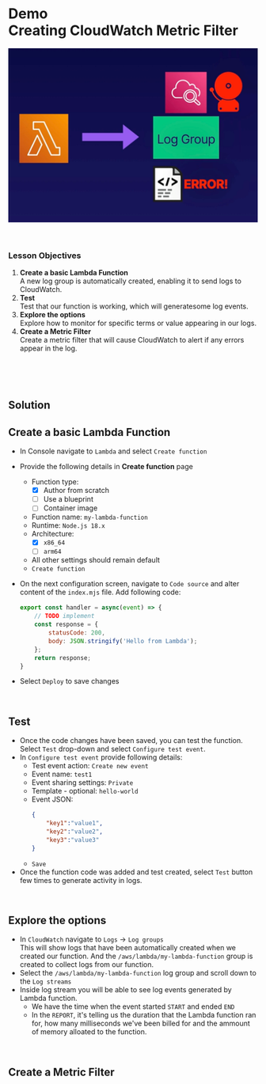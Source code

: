 # Demo<br>Creating CloudWatch Metric Filter

![](../img/demo/3.3.CloudWatch-MetricFilters.png)

<br>

### Lesson Objectives
1. **Create a basic Lambda Function**<br>A new log group is automatically created, enabling it to send logs to CloudWatch.
2. **Test**<br>Test that our function is working, which will generatesome log events.
3. **Explore the options**<br>Explore how to monitor for specific terms or value appearing in our logs.
4. **Create a Metric Filter**<br>Create a metric filter that will cause CloudWatch to alert if any errors appear in the log.


<br><br><br>

<h2>Solution</h2>

## Create a basic Lambda Function
- In Console navigate to `Lambda` and select `Create function`
- Provide the following details in **Create function** page
  - Function type:
    - [x] Author from scratch
    - [ ] Use a blueprint
    - [ ] Container image
  - Function name: `my-lambda-function`
  - Runtime: `Node.js 18.x`
  - Architecture: 
    - [x] `x86_64`
    - [ ] `arm64`
  - All other settings should remain default
  - `Create function`
- On the next configuration screen, navigate to `Code source` and alter content of the `index.mjs` file. Add following code:
  
    ```js
    export const handler = async(event) => {
        // TODO implement
        const response = {
            statusCode: 200,
            body: JSON.stringify('Hello from Lambda');
        };
        return response;
    }
    ```
- Select `Deploy` to save changes

<br>

## Test
- Once the code changes have been saved, you can test the function. Select `Test` drop-down and select `Configure test event`.
- In `Configure test event` provide following details:
  - Test event action: `Create new event`
  - Event name: `test1`
  - Event sharing settings: `Private`
  - Template - optional: `hello-world`
  - Event JSON: 
    ```json
    {
        "key1":"value1",
        "key2":"value2",
        "key3":"value3"
    }
    ```
  - `Save`
- Once the function code was added and test created, select `Test` button few times to generate activity in logs.

<br>

## Explore the options
- In `CloudWatch` navigate to `Logs` -> `Log groups`<br>This will show logs that have been automatically created when we created our function. And the `/aws/lambda/my-lambda-function` group is created to collect logs from our function.
- Select the `/aws/lambda/my-lambda-function` log group and scroll down to the `Log streams`
- Inside log stream you will be able to see log events generated by Lambda function. 
  - We have the time when the event started `START` and ended `END`
  - In the `REPORT`, it's telling us the duration that the Lambda function ran for, how many milliseconds we've been billed for and the ammount of memory alloated to the function.

<br>

## Create a Metric Filter